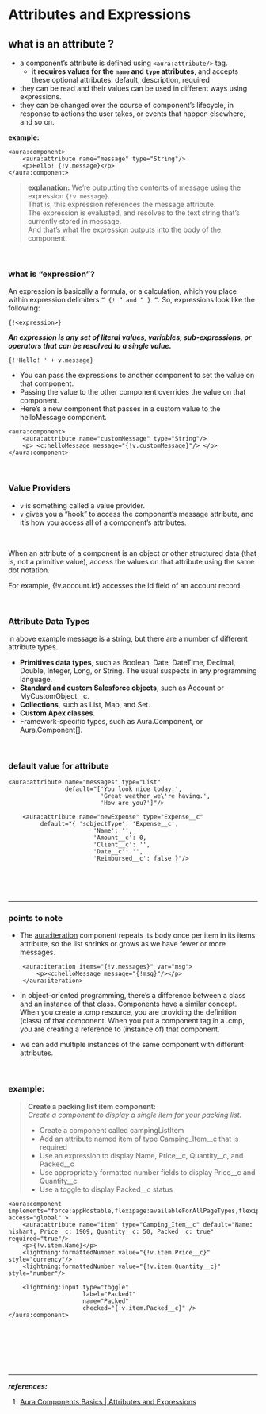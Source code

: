 # Attributes and Expressions


## what is an attribute ?
- a component’s attribute is defined using ``<aura:attribute/>`` tag. 
    - it **requires values for the ``name`` and ``type`` attributes**, and accepts these optional attributes: default, description, required
- they can be read and their values can be used in different ways using expressions.
- they can be changed over the course of component’s lifecycle, in response to actions the user takes, or events that happen elsewhere, and so on. 


<b>example:</b>

```aura
<aura:component>
    <aura:attribute name="message" type="String"/>
    <p>Hello! {!v.message}</p>
</aura:component>
```


><b>explanation:</b> We’re outputting the contents of message using the expression ``{!v.message}``. 
> <br/> That is, this expression references the message attribute. 
> <br/> The expression is evaluated, and resolves to the text string that’s currently stored in message. 
> <br/> And that’s what the expression outputs into the body of the component.



<br/>


### what is “expression”?
An expression is basically a formula, or a calculation, which you place within expression delimiters ``“ {! ” and “ } ”``. So, expressions look like the following:
```
{!<expression>}
```

<b><em>An expression is any set of literal values, variables, sub-expressions, or operators that can be resolved to a single value.</em></b>
```
{!'Hello! ' + v.message}
```

- You can pass the expressions to another component to set the value on that component. 
- Passing the value to the other component overrides the value on that component.
- Here’s a new component that passes in a custom value to the helloMessage component. 

```
<aura:component>
    <aura:attribute name="customMessage" type="String"/>
    <p> <c:helloMessage message="{!v.customMessage}"/> </p>
</aura:component>
```


<br/>


### Value Providers
- ``v`` is something called a value provider.
- ``v`` gives you a “hook” to access the component’s message attribute, and it’s how you access all of a component’s attributes.

<br/>

When an attribute of a component is an object or other structured data (that is, not a primitive value), access the values on that attribute using the same dot notation. 

For example, {!v.account.Id} accesses the Id field of an account record. 


<br/>


### Attribute Data Types
in above example message is a string, but there are a number of different attribute types.

- <b>Primitives data types</b>, such as Boolean, Date, DateTime, Decimal, Double, Integer, Long, or String. The usual suspects in any programming language.
- <b>Standard and custom Salesforce objects</b>, such as Account or MyCustomObject__c.
- <b>Collections</b>, such as List, Map, and Set.
- <b>Custom Apex classes</b>.
- Framework-specific types, such as Aura.Component, or Aura.Component[].



<br/>


### default value for attribute
```
<aura:attribute name="messages" type="List"
                default="['You look nice today.',
                          'Great weather we\'re having.',
                          'How are you?']"/>
```

```
    <aura:attribute name="newExpense" type="Expense__c"
         default="{ 'sobjectType': 'Expense__c',
                        'Name': '',
                        'Amount__c': 0,
                        'Client__c': '',
                        'Date__c': '',
                        'Reimbursed__c': false }"/>
```


<br/>


<br/>


<br/>


---

### points to note


- The <aura:iteration> component repeats its body once per item in its items attribute, so the list shrinks or grows as we have fewer or more messages.
```
    <aura:iteration items="{!v.messages}" var="msg">
        <p><c:helloMessage message="{!msg}"/></p>
    </aura:iteration>
```

- In object-oriented programming, there’s a difference between a class and an instance of that class. Components have a similar concept. When you create a .cmp resource, you are providing the definition (class) of that component. When you put a component tag in a .cmp, you are creating a reference to (instance of) that component.

- we can add multiple instances of the same component with different attributes. 


<br/>


### example:

> <b>Create a packing list item component:</b>
> <br/><em>Create a component to display a single item for your packing list.</em>
> - Create a component called campingListItem
> - Add an attribute named item of type Camping_Item__c that is required
> - Use an expression to display Name, Price__c, Quantity__c, and Packed__c
> - Use appropriately formatted number fields to display Price__c and Quantity__c
> - Use a toggle to display Packed__c status

```
<aura:component implements="force:appHostable,flexipage:availableForAllPageTypes,flexipage:availableForRecordHome,force:hasRecordId,force:lightningQuickAction" access="global" >
    <aura:attribute name="item" type="Camping_Item__c" default="Name: nishant, Price__c: 1909, Quantity__c: 50, Packed__c: true" required="true"/>
    <p>{!v.item.Name}</p>
    <lightning:formattedNumber value="{!v.item.Price__c}" style="currency"/>
    <lightning:formattedNumber value="{!v.item.Quantity__c}" style="number"/>
    
    <lightning:input type="toggle"
                     label="Packed?"
                     name="Packed"
                     checked="{!v.item.Packed__c}" />
</aura:component>
```







<br/>
  
  
<br/>
  
  
<br/>


<br/>
  
  
<br/>


---

***references:***

1. [ Aura Components Basics | Attributes and Expressions](https://trailhead.salesforce.com/content/learn/modules/lex_dev_lc_basics/lex_dev_lc_basics_attributes_expressions)



